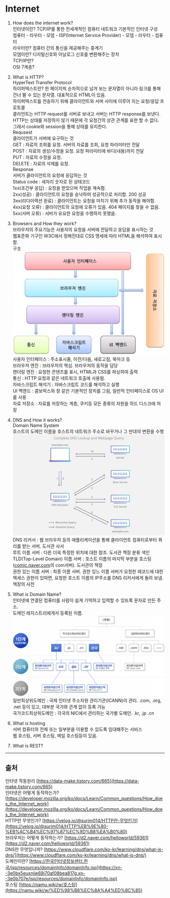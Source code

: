 # Internet

1. How does the internet work?  
인터넷이란? TCP/IP를 통한 전세계적인 컴퓨터 네트워크 
기본적인 인터넷 구성  
컴퓨터 - 라우터 - 모뎀 - ISP(Internet Service Provider) - 모뎀 - 라우터 - 컴퓨터  
라우터란? 컴퓨터 간의 통신을 제공해주는 중계기  
모뎀이란? 디지털신호와 아날로그 신호를 변환해주는 장치  
TCP/IP란?  
OSI 7계층?  

2. What is HTTP?  
HyperText Transfer Protocol  
하이퍼텍스트란? 한 페이지씩 순차적으로 넘겨 보는 문자열이 아니라 링크를 통해 건너 뛸 수 있는 문자열. 대표적으로 HTML이 있음.  
하이퍼텍스트를 전송하기 위해 클라이언트와 서버 사이에 이루어 지는 요청/응답 프로토콜  
클라언트는 HTTP request를 서버로 보내고 서버는 HTTP response를 보낸다.  
HTTP는 상태를 저장하지 않기 때문에 각 요청간의 상관 관계를 표현 할 수 없다.  
그래서 cookie와 session을 통해 상태를 유지한다.  
Requsest  
클라이언트가 서버에 요구하는 것  
GET : 자료의 조회를 요청. 서버의 자료를 조회, 요청 파라미터만 전달  
POST : 자료의 생성/수정을 요청. 요청 파라미터에 바디(내용)까지 전달  
PUT : 자료의 수정을 요청.  
DELETE : 자료의 삭제를 요청.  
Response  
서버가 클라이언트의 요청에 응답하는 것  
Status code : 세자리 숫자로 된 상태코드  
1xx(조건부 응답) : 요청을 받았으며 작업을 계속함.  
2xx(성공) : 클라이언트의 요청을 승낙하여 성공적으로 처리함. 200 성공  
3xx(리다이렉션 완료) : 클라이언트는 요청을 마치기 위해 추가 동작을 해야함.  
4xx(요청 오류) : 클라이언트의 요청에 오류가 있음. 404 페이지를 찾을 수 없음.  
5xx(서버 오류) : 서버가 유요한 요청을 수행하지 못했음.   

3. Browsers and How they work?  
브라우저의 주요기능은 사용자의 요청을 서버에 전달하고 응답을 표시하는 것  
웹표준화 기구인 W3C에서 정해진대로 CSS 명세에 따라 HTML을 해석하여 표시함.  
구조  
![Untitled](Internet/Untitled.png)  
사용자 인터페이스 : 주소표시줄, 이전/다음, 새로고침, 북마크 등  
브라우저 엔진 : 브라우저의 핵심. 브라우저의 동작을 담당  
렌더링 엔진 : 요청한 콘덴츠를 표시, HTML과 CSS를 파싱하여 출력  
통신 : HTTP 요청과 같은 네트워크 호출에 사용됨.  
자바스크립트 해석기 : 자바스크립트 코드를 해석하고 실행  
UI 백엔드 : 콤보박스와 창 같은 기본적인 장치를 그림, 일반적 인터페이스로 OS UI를 사용  
자료 저장소 : 자료를 저장하는 계층, 쿠키등 모든 종류의 자원을 하드 디스크에 저장  

4. DNS and How it works?  
Domain Name System  
호스트의 도메인 이름을 호스트의 네트워크 주소로 바꾸거나 그 반대의 변환을 수행  
![Untitled](Internet/Untitled%201.png)  
DNS 리커서 : 웹 브라우저 등의 애플리케이션을 통해 클라이언트 컴퓨터로부터 쿼리를 받는 서버. 도서관 사서  
루트 이름 서버 : 다른 더욱 특정한 위치에 대한 참조. 도서관 책장 분류 색인  
TLD(Top-Level Domain) 이름 서버 : 호스트 이름의 마지막 부분을 호스팅([comic.naver.com](http://comic.naver.com/)의 com서버). 도서관의 책장  
권한 있는 이름 서버 : 최종 이름 서버. 권한 있느 이름 서버가 요청한 레코드에 대한 엑세스 권한이 있따면, 요청한 호스트 이름의 IP주소를 DNS 리커서에게 돌려 보냄. 책장의 사전  

5. What is Domain Name?  
인터넷에 연결된 컴퓨터를 사람이 쉽게 기억하고 입력할 수 있또록 문자로 만든 주소.  
도메인 레지스트리에게서 등록된 이름.  
![Untitled](Internet/Untitled%202.png)  
일반최상위도메인 : 국제 인터넷 주소자원 관리기관(ICANN)이 관리. .com, .org, .net 등이 있고, 대부분 국가와 관계 없이 등록 가능  
국가코드최상위도메인 : 각국의 NIC에서 관리하는 국가별 도메인. .kr, .jp .cn  

6. What is hosting  
서버 컴퓨터의 전체 또는 일부분을 이용할 수 있도록 임대해주는 서비스  
웹 호스팅, 서버 호스팅, 메일 호스팅등이 있음.  

7. What is REST?  

---
## 출처  
인터넷 작동원리 [https://data-make.tistory.com/665](https://data-make.tistory.com/665)  
인터넷은 어떻게 동작하는가? [https://developer.mozilla.org/ko/docs/Learn/Common_questions/How_does_the_Internet_work](https://developer.mozilla.org/ko/docs/Learn/Common_questions/How_does_the_Internet_work)  
HTTP란 무엇인가? [https://velog.io/@surim014/HTTP란-무엇인가](https://velog.io/@surim014/HTTP%EB%9E%80-%EB%AC%B4%EC%97%87%EC%9D%B8%EA%B0%80)  
브라우저는 어떻게 동작하는가? [https://d2.naver.com/helloworld/59361](https://d2.naver.com/helloworld/59361)  
DNS란 무엇입니까? [https://www.cloudflare.com/ko-kr/learning/dns/what-is-dns/](https://www.cloudflare.com/ko-kr/learning/dns/what-is-dns/)  
도메인이란? [https://한국인터넷정보센터.한국/jsp/resources/domainInfo/domainInfo.jsp](https://xn--3e0bx5euxnjje69i70af08bea817g.xn--3e0b707e/jsp/resources/domainInfo/domainInfo.jsp)  
호스팅 [https://namu.wiki/w/호스팅](https://namu.wiki/w/%ED%98%B8%EC%8A%A4%ED%8C%85)